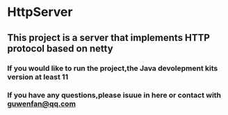 # HttpServer
## This project is a server that implements HTTP protocol based on netty
### If you would like to run the project,the Java devolepment kits version at least 11
### If you have any questions,please isuue in here or contact with guwenfan@qq.com

